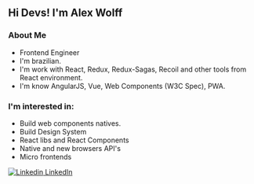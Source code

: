 ## Hi Devs! I'm Alex Wolff 

### About Me

- Frontend Engineer
- I'm brazilian. 
- I'm work with React, Redux, Redux-Sagas, Recoil and other tools from React environment.
- I'm know AngularJS, Vue, Web Components (W3C Spec), PWA.

### I'm interested in:
 - Build web components natives.
 - Build Design System
 - React libs and React Components
 - Native and new browsers API's
 - Micro frontends


[![Linkedin](https://i.stack.imgur.com/gVE0j.png) LinkedIn](https://www.linkedin.com/in/alexgwolff/)

